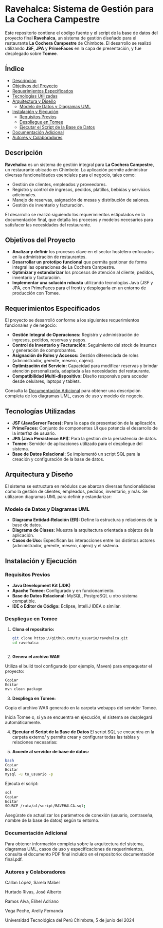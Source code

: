 # Ravehalca: Sistema de Gestión para La Cochera Campestre

Este repositorio contiene el código fuente y el script de la base de datos del proyecto final **Ravehalca**, un sistema de gestión diseñado para el restaurante **La Cochera Campestre** de Chimbote. El desarrollo se realizó utilizando **JSF**, **JPA** y **PrimeFaces** en la capa de presentación, y fue desplegado sobre **Tomee**.

## Índice

- [Descripción](#descripción)
- [Objetivos del Proyecto](#objetivos-del-proyecto)
- [Requerimientos Especificados](#requerimientos-especificados)
- [Tecnologías Utilizadas](#tecnologías-utilizadas)
- [Arquitectura y Diseño](#arquitectura-y-diseño)
  - [Modelo de Datos y Diagramas UML](#modelo-de-datos-y-diagramas-uml)
- [Instalación y Ejecución](#instalación-y-ejecución)
  - [Requisitos Previos](#requisitos-previos)
  - [Despliegue en Tomee](#despliegue-en-tomee)
  - [Ejecutar el Script de la Base de Datos](#ejecutar-el-script-de-la-base-de-datos)
- [Documentación Adicional](#documentación-adicional)
- [Autores y Colaboradores](#autores-y-colaboradores)

## Descripción

**Ravehalca** es un sistema de gestión integral para **La Cochera Campestre**, un restaurante ubicado en Chimbote. La aplicación permite administrar diversas funcionalidades esenciales para el negocio, tales como:

- Gestión de clientes, empleados y proveedores.
- Registro y control de ingresos, pedidos, platillos, bebidas y servicios adicionales.
- Manejo de reservas, asignación de mesas y distribución de salones.
- Gestión de inventario y facturación.

El desarrollo se realizó siguiendo los requerimientos estipulados en la documentación final, que detalla los procesos y modelos necesarios para satisfacer las necesidades del restaurante.

## Objetivos del Proyecto

- **Analizar y definir** los procesos clave en el sector hostelero enfocados en la administración de restaurantes.
- **Desarrollar un prototipo funcional** que permita gestionar de forma integral las operaciones de La Cochera Campestre.
- **Optimizar y estandarizar** los procesos de atención al cliente, pedidos, inventario y facturación.
- **Implementar una solución robusta** utilizando tecnologías Java (JSF y JPA, con PrimeFaces para el front) y desplegarla en un entorno de producción con Tomee.

## Requerimientos Especificados

El proyecto se desarrolló conforme a los siguientes requerimientos funcionales y de negocio:

- **Gestión Integral de Operaciones:** Registro y administración de ingresos, pedidos, reservas y pagos.
- **Control de Inventario y Facturación:** Seguimiento del stock de insumos y generación de comprobantes.
- **Asignación de Roles y Accesos:** Gestión diferenciada de roles (administrador, gerente, mesero, cajero).
- **Optimización del Servicio:** Capacidad para modificar reservas y brindar atención personalizada, adaptada a las necesidades del restaurante.
- **Compatibilidad Multi-dispositivo:** Diseño responsive para acceder desde celulares, laptops y tablets.

Consulta la [Documentación Adicional](#documentación-adicional) para obtener una descripción completa de los diagramas UML, casos de uso y modelo de negocio.

## Tecnologías Utilizadas

- **JSF (JavaServer Faces):** Para la capa de presentación de la aplicación.
- **PrimeFaces:** Conjunto de componentes UI que potencia el desarrollo de la interfaz de usuario.
- **JPA (Java Persistence API):** Para la gestión de la persistencia de datos.
- **Tomee:** Servidor de aplicaciones utilizado para el despliegue del sistema.
- **Base de Datos Relacional:** Se implementó un script SQL para la creación y configuración de la base de datos.

## Arquitectura y Diseño

El sistema se estructura en módulos que abarcan diversas funcionalidades como la gestión de clientes, empleados, pedidos, inventario, y más. Se utilizaron diagramas UML para definir y estandarizar:

### Modelo de Datos y Diagramas UML

- **Diagrama Entidad-Relación (ER):** Define la estructura y relaciones de la base de datos.
- **Diagrama de Clases:** Muestra la arquitectura orientada a objetos de la aplicación.
- **Casos de Uso:** Especifican las interacciones entre los distintos actores (administrador, gerente, mesero, cajero) y el sistema.

## Instalación y Ejecución

### Requisitos Previos

- **Java Development Kit (JDK)**
- **Apache Tomee:** Configurado y en funcionamiento.
- **Base de Datos Relacional:** MySQL, PostgreSQL u otro sistema compatible.
- **IDE o Editor de Código:** Eclipse, IntelliJ IDEA o similar.

### Despliegue en Tomee

1. **Clona el repositorio:**

   ```bash
   git clone https://github.com/tu_usuario/ravehalca.git
   cd ravehalca
    
2. **Genera el archivo WAR**

Utiliza el build tool configurado (por ejemplo, Maven) para empaquetar el proyecto:

```bash
Copiar
Editar
mvn clean package
```
3. **Despliega en Tomee:**

Copia el archivo WAR generado en la carpeta webapps del servidor Tomee.

Inicia Tomee o, si ya se encuentra en ejecución, el sistema se desplegará automáticamente.

4. **Ejecutar el Script de la Base de Datos**
El script SQL se encuentra en la carpeta externo/ y permite crear y configurar todas las tablas y relaciones necesarias:

5. **Accede al servidor de base de datos:**

```bash
bash
Copiar
Editar
mysql -u tu_usuario -p
```
Ejecuta el script:
```bash
sql
Copiar
Editar
SOURCE /ruta/al/script/RAVEHALCA.sql;
```
Asegúrate de actualizar los parámetros de conexión (usuario, contraseña, nombre de la base de datos) según tu entorno.

### Documentación Adicional
Para obtener información completa sobre la arquitectura del sistema, diagramas UML, casos de uso y especificaciones de requerimientos, consulta el documento PDF final incluido en el repositorio: documentación final.pdf.

### Autores y Colaboradores
Callan López, Sarela Mabel

Hurtado Rivas, José Alberto

Ramos Alva, Elihel Adriano

Vega Peche, Arelly Fernanda

Universidad Tecnológica del Perú
Chimbote, 5 de junio del 2024
